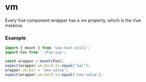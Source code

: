 # vm

Every Vue component wrapper has a vm property, which is the Vue instance.

### Example

```js
import { mount } from 'vue-test-utils';
import Foo from './Foo.vue';

const wrapper = mount(Foo);
expect(wrapper.vm.bar).to.equal('bar');
wrapper.vm.bar = 'new value';
expect(wrapper.vm.bar).to.equal('new value');
```
